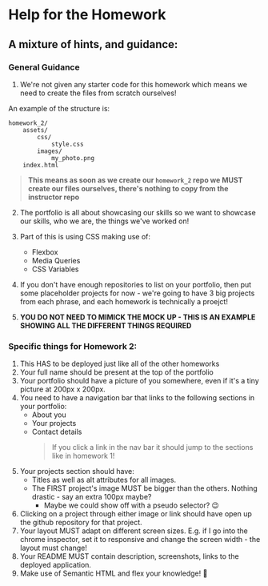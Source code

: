 # Help for the Homework

## A mixture of hints, and guidance:

### General Guidance

1. We're not given any starter code for this homework which means we need to create the files from scratch ourselves!

An example of the structure is:

```
homework_2/
	assets/
		css/
			style.css
		images/
			my_photo.png
	index.html
```

> **This means as soon as we create our `homework_2` repo we MUST create our files ourselves, there's nothing to copy from the instructor repo**

2. The portfolio is all about showcasing our skills so we want to showcase our skills, who we are, the things we've worked on!

3. Part of this is using CSS making use of:

   - Flexbox
   - Media Queries
   - CSS Variables

4. If you don't have enough repositories to list on your portfolio, then put some placeholder projects for now - we're going to have 3 big projects from each phrase, and each homework is technically a proejct!

5. **YOU DO NOT NEED TO MIMICK THE MOCK UP - THIS IS AN EXAMPLE SHOWING ALL THE DIFFERENT THINGS REQUIRED**

### Specific things for Homework 2:

1. This HAS to be deployed just like all of the other homeworks
2. Your full name should be present at the top of the portfolio
3. Your portfolio should have a picture of you somewhere, even if it's a tiny picture at 200px x 200px.
4. You need to have a navigation bar that links to the following sections in your portfolio:
   - About you
   - Your projects
   - Contact details
     > If you click a link in the nav bar it should jump to the sections like in homework 1!
5. Your projects section should have:
   - Titles as well as alt attributes for all images.
   - The FIRST project's image MUST be bigger than the others. Nothing drastic - say an extra 100px maybe?
     - Maybe we could show off with a pseudo selector? :wink:
6. Clicking on a project through either image or link should have open up the github repository for that project.
7. Your layout MUST adapt on different screen sizes. E.g. if I go into the chrome inspector, set it to responsive and change the screen width - the layout must change!
8. Your README MUST contain description, screenshots, links to the deployed application.
9. Make use of Semantic HTML and flex your knowledge! :muscle:
